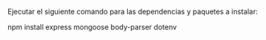 Ejecutar el siguiente comando para las dependencias y paquetes a instalar:

npm install express mongoose body-parser dotenv
